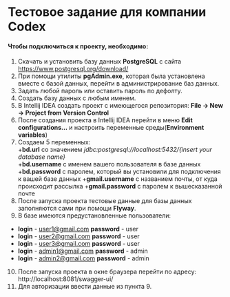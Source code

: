 # Тестовое задание для компании Codex

#### Чтобы подключиться к проекту, необходимо:
1) Скачать и установить базу данных **PostgreSQL** с сайта
https://www.postgresql.org/download/
2) При помощи утилиты **pgAdmin.exe**, которая была установлена вместе с базой данных, перейти в администрирование баз данных.
3) Задать любой пароль или оставить пароль по дефолту.
4) Создать базу данных с любым именем.
5) В Intellij IDEA создать проект с имеющегося репозитория: **File -> New -> Project from Version Control**
6) После создания проекта в Intellij IDEA перейти в меню **Edit configurations...** и настроить переменные среды(**Environment variables**) 
7) Создаем 5 переменных:  
  +**bd.url** со значением  *jdbc:postgresql://localhost:5432/{insert your database name}*   
  +**bd.username** с именем вашего пользователя в базе данных  
  +**bd.password** с паролем, который вы установили для подключения к вашей базе данных
  +**gmail.username** с названием почты, от куда происходит рассылка
  +**gmail.password** с паролем к вышесказанной почте
8) После запуска проекта тестовые данные для базы данных заполняются сами при помощи **Flyway**.
9) В базе имеются предустановленные пользователи:
  + **login** - user1@gmail.com  **password** - user
  + **login** - user2@gmail.com  **password** - user
  + **login** - user3@gmail.com  **password** - user
  + **login** - admin1@gmail.com  **password** - admin
  + **login** - admin2@gmail.com  **password** - admin
10) После запуска проекта в окне браузера перейти по адресу: http://localhost:8081/swagger-ui/
11) Для авторизации ввести данные из пункта 9.

